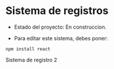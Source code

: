 <h1>Sistema de registros</h1>

- Estado del proyecto: En construccion.

- Para editar este sistema, debes poner:
  
```npm install react```

Sistema de registro 2
